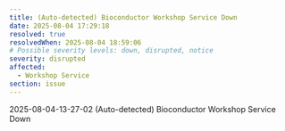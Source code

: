 ```yaml
---
title: (Auto-detected) Bioconductor Workshop Service Down
date: 2025-08-04 17:29:18
resolved: true
resolvedWhen: 2025-08-04 18:59:06
# Possible severity levels: down, disrupted, notice
severity: disrupted
affected:
  - Workshop Service
section: issue
---
```


2025-08-04-13-27-02 (Auto-detected) Bioconductor Workshop Service Down


